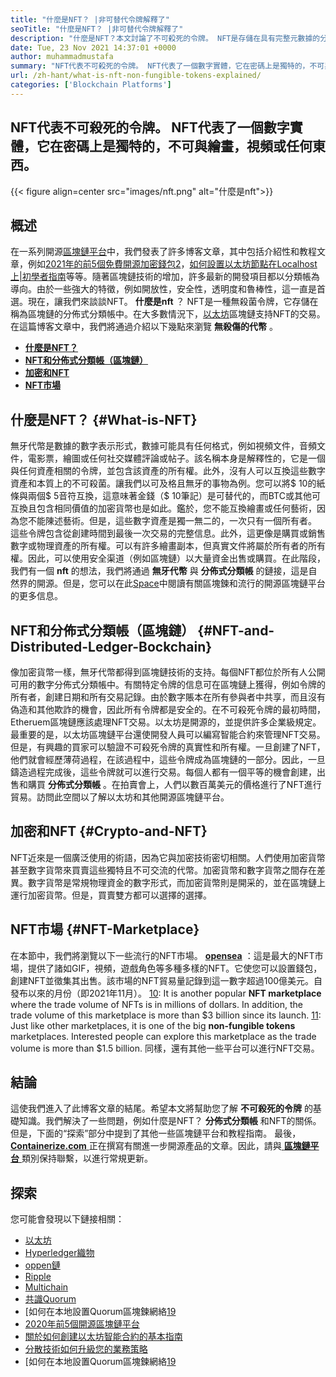 ```yaml
---
title: "什麼是NFT？ |非可替代令牌解釋了" 
seoTitle: "什麼是NFT？ |非可替代令牌解釋了" 
description: "什麼是NFT？本文討論了不可殺死的令牌。 NFT是存儲在具有完整元數據的分佈式分類帳中的數字數據的獨特單元。" 
date: Tue, 23 Nov 2021 14:37:01 +0000
author: muhammadmustafa
summary: "NFT代表不可殺死的令牌。 NFT代表了一個數字實體，它在密碼上是獨特的，不可與繪畫，視頻或任何東西。" 
url: /zh-hant/what-is-nft-non-fungible-tokens-explained/
categories: ['Blockchain Platforms']
---
```


## NFT代表不可殺死的令牌。 NFT代表了一個數字實體，它在密碼上是獨特的，不可與繪畫，視頻或任何東西。

{{< figure align=center src="images/nft.png" alt="什麼是nft">}}


## 概述
在一系列開源[區塊鏈平台][1]中，我們發表了許多博客文章，其中包括介紹性和教程文章，例如[2021年的前5個免費開源加密錢包][2][2]，[如何設置以太坊節點在Localhost上|初學者指南][3]等等。隨著區塊鏈技術的增加，許多最新的開發項目都以分類帳為導向。由於一些強大的特徵，例如開放性，安全性，透明度和魯棒性，這一直是首選。現在，讓我們來談談NFT。  **什麼是nft**  ？ NFT是一種無殺菌令牌，它存儲在稱為區塊鏈的分佈式分類帳中。在大多數情況下，[以太坊][1]區塊鏈支持NFT的交易。
在這篇博客文章中，我們將通過介紹以下幾點來瀏覽  **無殺傷的代幣**  。
*  **[什麼是NFT？][4]**  
*  **[NFT和分佈式分類帳（區塊鏈）][5]**  
*  **[加密和NFT][6]**  
*  **[NFT市場][7]**  

## 什麼是NFT？ {#What-is-NFT}

無牙代幣是數據的數字表示形式，數據可能具有任何格式，例如視頻文件，音頻文件，電影票，繪圖或任何社交媒體評論或帖子。該名稱本身是解釋性的，它是一個與任何資產相關的令牌，並包含該資產的所有權。此外，沒有人可以互換這些數字資產和本質上的不可殺菌。讓我們以可及格且無牙的事物為例。您可以將$ 10的紙條與兩個$ 5音符互換，這意味著金錢（$ 10筆記）是可替代的，而BTC或其他可互換且包含相同價值的加密貨幣也是如此。鑑於，您不能互換繪畫或任何藝術，因為您不能陳述藝術。但是，這些數字資產是獨一無二的，一次只有一個所有者。
這些令牌包含從創建時間到最後一次交易的完整信息。此外，這更像是購買或銷售數字或物理資產的所有權。可以有許多繪畫副本，但真實文件將屬於所有者的所有權。因此，可以使用安全渠道（例如區塊鏈）以大量資金出售或購買。在此階段，我們有一個  **nft** 的想法，我們將通過  **無牙代幣**  與 **分佈式分類帳**  的鏈接，這是自然界的開源。但是，您可以在此[Space][8]中閱讀有關區塊鍊和流行的開源區塊鏈平台的更多信息。

## NFT和分佈式分類帳（區塊鏈） {#NFT-and-Distributed-Ledger-Bockchain}

像加密貨幣一樣，無牙代幣都得到區塊鏈技術的支持。每個NFT都位於所有人公開可用的數字分佈式分類帳中。有關特定令牌的信息可在區塊鏈上獲得，例如令牌的所有者，創建日期和所有交易記錄。由於數字賬本在所有參與者中共享，而且沒有偽造和其他欺詐的機會，因此所有令牌都是安全的。在不可殺死令牌的最初時間，Etheruem區塊鏈應該處理NFT交易。以太坊是開源的，並提供許多企業級規定。最重要的是，以太坊區塊鏈平台還使開發人員可以編寫智能合約來管理NFT交易。
但是，有興趣的買家可以驗證不可殺死令牌的真實性和所有權。一旦創建了NFT，他們就會經歷薄荷過程，在該過程中，這些令牌成為區塊鏈的一部分。因此，一旦鑄造過程完成後，這些令牌就可以進行交易。每個人都有一個平等的機會創建，出售和購買  **分佈式分類帳**  。在拍賣會上，人們以數百萬美元的價格進行了NFT進行貿易。訪問此空間以了解以太坊和其他開源區塊鏈平台。

## 加密和NFT {#Crypto-and-NFT}

NFT近來是一個廣泛使用的術語，因為它與加密技術密切相關。人們使用加密貨幣甚至數字貨幣來買賣這些獨特且不可交流的代幣。加密貨幣和數字貨幣之間存在差異。數字貨幣是常規物理資金的數字形式，而加密貨幣則是開采的，並在區塊鏈上運行加密貨幣。但是，買賣雙方都可以選擇的選擇。

## NFT市場 {#NFT-Marketplace}

在本節中，我們將瀏覽以下一些流行的NFT市場。
 **[opensea][9]** ：這是最大的NFT市場，提供了諸如GIF，視頻，遊戲角色等多種多樣的NFT。它使您可以設置錢包，創建NFT並徵集其出售。該市場的NFT貿易量記錄到這一數字超過100億美元。自發布以來的月份（即2021年11月）。
 [10]: It is another popular  **NFT marketplace**  where the trade volume of NFTs is in millions of dollars. In addition, the trade volume of this marketplace is more than $3 billion since its launch.
 [11]: Just like other marketplaces, it is one of the big  **non-fungible tokens**  marketplaces. Interested people can explore this marketplace as the trade volume is more than $1.5 billion.
同樣，還有其他一些平台可以進行NFT交易。

## 結論
這使我們進入了此博客文章的結尾。希望本文將幫助您了解  **不可殺死的令牌** 的基礎知識。我們解決了一些問題，例如什麼是NFT？ **分佈式分類帳**  和NFT的關係。但是，下面的“探索”部分中提到了其他一些區塊鏈平台和教程指南。
最後，[  **Containerize.com** ][12]正在撰寫有關進一步開源產品的文章。因此，請與[ **區塊鏈平台**  ][1]類別保持聯繫，以進行常規更新。

## 探索
您可能會發現以下鏈接相關：
  * [以太坊][13]
  * [Hyperledger織物][14]
  * [oppen鏈][15]
  * [Ripple][16]
  * [Multichain][17]
  * [共識Quorum][18]
  * [如何在本地設置Quorum區塊鍊網絡[19]
  * [2020年前5個開源區塊鏈平台][20]
  * [關於如何創建以太坊智能合約的基本指南][21]
  * [分散技術如何升級您的業務策略][22]
  * [如何在本地設置Quorum區塊鍊網絡[19]



 [1]: https://products.containerize.com/blockchain-platforms/
 [2]: https://blog.containerize.com/blockchain-platforms/top-5-free-open-source-crypto-wallets-in-2021/
 [3]: https://blog.containerize.com/blockchain-platforms/what-is-testnet-how-to-deploy-it-ethereum-testnet/
 [4]: #What-is-NFT
 [5]: #NFT-and-Distributed-Ledger-Bockchain
 [6]: #Crypto-and-NFT
 [7]: #NFT-Marketplace
 [8]: https://blog.containerize.com/category/blockchain-platforms/
 [9]: https://opensea.io/
 [10]: https://marketplace.axieinfinity.com/
 [11]: https://www.larvalabs.com/cryptopunks
 [12]: https://www.containerize.com/
 [13]: https://products.containerize.com/blockchain-platforms/ethereum
 [14]: https://products.containerize.com/blockchain-platforms/hyperledger-fabric
 [15]: https://products.containerize.com/blockchain-platforms/openchain
 [16]: https://products.containerize.com/blockchain-platforms/ripple
 [17]: https://products.containerize.com/blockchain-platforms/multichain
 [18]: https://products.containerize.com/blockchain-platforms/consensys-quorum
 [19]: https://blog.containerize.com/blockchain-platforms/how-to-setup-consensys-quorum-blockchain-network-locally/
 [20]: https://blog.containerize.com/blockchain-platforms/top-5-open-source-blockchain-platforms-in-2020/
 [21]: https://blog.containerize.com/
 [22]: https://blog.containerize.com/2020/11/27/how-decentralized-technology-upgrades-your-business-strategy/
